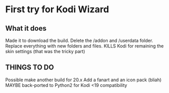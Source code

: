 # First try for Kodi Wizard


## What it does
Made it to download the build.
Delete the /addon and /userdata folder.
Replace everything with new folders and files.
KILLS Kodi for remaining the skin settings (that was the tricky part)

## THINGS TO DO 
Possible make another build for 20.x
Add a fanart and an icon pack (bliah)
MAYBE back-ported to Python2 for Kodi <19 compatibility
